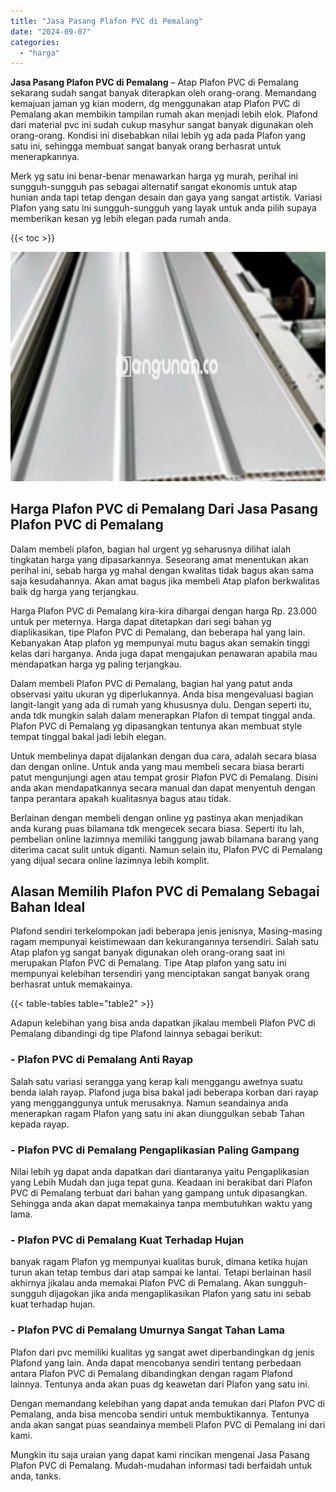 ```yaml
---
title: "Jasa Pasang Plafon PVC di Pemalang"
date: "2024-09-07"
categories: 
  - "harga"
---
```


**Jasa Pasang Plafon PVC di Pemalang** – Atap Plafon PVC di Pemalang sekarang sudah sangat banyak diterapkan oleh orang-orang. Memandang kemajuan jaman yg kian modern, dg menggunakan atap Plafon PVC di Pemalang akan membikin tampilan rumah akan menjadi lebih elok. Plafond dari material pvc ini sudah cukup masyhur sangat banyak digunakan oleh orang-orang. Kondisi ini disebabkan nilai lebih yg ada pada Plafon yang satu ini, sehingga membuat sangat banyak orang berhasrat untuk menerapkannya.

Merk yg satu ini benar-benar menawarkan harga yg murah, perihal ini sungguh-sungguh pas sebagai alternatif sangat ekonomis untuk atap hunian anda tapi tetap dengan desain dan gaya yang sangat artistik. Variasi Plafon yang satu ini sungguh-sungguh yang layak untuk anda pilih supaya memberikan kesan yg lebih elegan pada rumah anda.

{{< toc >}}

![Jasa Pasang Plafon PVC di Pemalang](/images/flafond-pvc-murah11.png)

## Harga Plafon PVC di Pemalang Dari Jasa Pasang Plafon PVC di Pemalang

Dalam membeli plafon, bagian hal urgent yg seharusnya dilihat ialah tingkatan harga yang dipasarkannya. Seseorang amat menentukan akan perihal ini, sebab harga yg mahal dengan kwalitas tidak bagus akan sama saja kesudahannya. Akan amat bagus jika membeli Atap plafon berkwalitas baik dg harga yang terjangkau.

Harga Plafon PVC di Pemalang kira-kira dihargai dengan harga Rp. 23.000 untuk per meternya. Harga dapat ditetapkan dari segi bahan yg diaplikasikan, tipe Plafon PVC di Pemalang, dan beberapa hal yang lain. Kebanyakan Atap plafon yg mempunyai mutu bagus akan semakin tinggi kelas dari harganya. Anda juga dapat mengajukan penawaran apabila mau mendapatkan harga yg paling terjangkau.

Dalam membeli Plafon PVC di Pemalang, bagian hal yang patut anda observasi yaitu ukuran yg diperlukannya. Anda bisa mengevaluasi bagian langit-langit yang ada di rumah yang khususnya dulu. Dengan seperti itu, anda tdk mungkin salah dalam menerapkan Plafon di tempat tinggal anda. Plafon PVC di Pemalang yg dipasangkan tentunya akan membuat style tempat tinggal bakal jadi lebih elegan.

Untuk membelinya dapat dijalankan dengan dua cara, adalah secara biasa dan dengan online. Untuk anda yang mau membeli secara biasa berarti patut mengunjungi agen atau tempat grosir Plafon PVC di Pemalang. Disini anda akan mendapatkannya secara manual dan dapat menyentuh dengan tanpa perantara apakah kualitasnya bagus atau tidak.

Berlainan dengan membeli dengan online yg pastinya akan menjadikan anda kurang puas bilamana tdk mengecek secara biasa. Seperti itu lah, pembelian online lazimnya memiliki tanggung jawab bilamana barang yang diterima cacat sulit untuk diganti. Namun selain itu, Plafon PVC di Pemalang yang dijual secara online lazimnya lebih komplit.

## Alasan Memilih Plafon PVC di Pemalang Sebagai Bahan Ideal

Plafond sendiri terkelompokan jadi beberapa jenis jenisnya, Masing-masing ragam mempunyai keistimewaan dan kekurangannya tersendiri. Salah satu Atap plafon yg sangat banyak digunakan oleh orang-orang saat ini merupakan Plafon PVC di Pemalang. Tipe Atap plafon yang satu ini mempunyai kelebihan tersendiri yang menciptakan sangat banyak orang berhasrat untuk memakainya.

{{< table-tables table="table2" >}}

Adapun kelebihan yang bisa anda dapatkan jikalau membeli Plafon PVC di Pemalang dibandingi dg tipe Plafond lainnya sebagai berikut:

### \- Plafon PVC di Pemalang Anti Rayap

Salah satu variasi serangga yang kerap kali menggangu awetnya suatu benda ialah rayap. Plafond juga bisa bakal jadi beberapa korban dari rayap yang mengganggunya untuk merusaknya. Namun seandainya anda menerapkan ragam Plafon yang satu ini akan diunggulkan sebab Tahan kepada rayap.

### \- Plafon PVC di Pemalang Pengaplikasian Paling Gampang

Nilai lebih yg dapat anda dapatkan dari diantaranya yaitu Pengaplikasian yang Lebih Mudah dan juga tepat guna. Keadaan ini berakibat dari Plafon PVC di Pemalang terbuat dari bahan yang gampang untuk dipasangkan. Sehingga anda akan dapat memakainya tanpa membutuhkan waktu yang lama.

### \- Plafon PVC di Pemalang Kuat Terhadap Hujan

banyak ragam Plafon yg mempunyai kualitas buruk, dimana ketika hujan turun akan tetap tembus dari atap sampai ke lantai. Tetapi berlainan hasil akhirnya jikalau anda memakai Plafon PVC di Pemalang. Akan sungguh-sungguh dijagokan jika anda mengaplikasikan Plafon yang satu ini sebab kuat terhadap hujan.

### \- Plafon PVC di Pemalang Umurnya Sangat Tahan Lama

Plafon dari pvc memiliki kualitas yg sangat awet diperbandingkan dg jenis Plafond yang lain. Anda dapat mencobanya sendiri tentang perbedaan antara Plafon PVC di Pemalang dibandingkan dengan ragam Plafond lainnya. Tentunya anda akan puas dg keawetan dari Plafon yang satu ini.

Dengan memandang kelebihan yang dapat anda temukan dari Plafon PVC di Pemalang, anda bisa mencoba sendiri untuk membuktikannya. Tentunya anda akan sangat puas seandainya membeli Plafon PVC di Pemalang ini dari kami.

Mungkin itu saja uraian yang dapat kami rincikan mengenai Jasa Pasang Plafon PVC di Pemalang. Mudah-mudahan informasi tadi berfaidah untuk anda, tanks.
